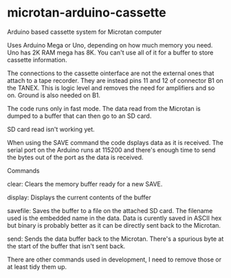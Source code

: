 # microtan-arduino-cassette
Arduino based cassette system for Microtan computer

Uses Arduino Mega or Uno, depending on how much memory you need. Uno has 2K RAM mega has 8K. You can't use all of it for a buffer to store cassette information.

The connections to the cassette ointerface are not the external ones that attach to a tape recorder. They are instead pins 11 and 12 of connector B1 on the TANEX. This is logic level and removes the need for amplifiers and so on. Ground is also needed on B1.

The code runs only in fast mode. The data read from the Microtan is dumped to a buffer that can then go to an SD card.

SD card read isn't working yet.

When using the SAVE command the code dsplays data as it is received. The serial port on the Arduino runs at 115200 and there's enough time to send the bytes out of the port as the data is received.

Commands

clear:    Clears the memory buffer ready for a new SAVE.

display:  Displays the current contents of the buffer

savefile: Saves the buffer to a file on the attached SD card. The filename used is the embedded name in the data. 
          Data is curently saved in ASCII hex but binary is probably better as it can be directly sent back to the Microtan.

send:     Sends the data buffer back to the Microtan. There's a spurious byte at the start of the buffer that isn't sent back.



There are other commands used in development, I need to remove those or at least tidy them up.
